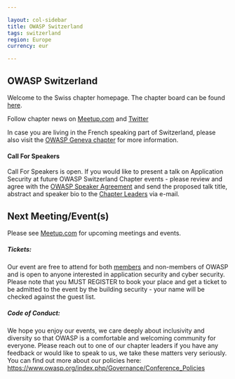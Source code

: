 ```yaml
---

layout: col-sidebar
title: OWASP Switzerland
tags: switzerland
region: Europe
currency: eur

---
```


OWASP Switzerland
-------------
Welcome to the Swiss chapter homepage. The chapter board can be found [here](leaders.md).
 
Follow chapter news on [Meetup.com](https://www.meetup.com/OWASPSwitzerland/) and [Twitter](https://twitter.com/owasp_ch)

In case you are living in the French speaking part of Switzerland, please also visit the 
[OWASP Geneva chapter](https://www2.owasp.org/www-chapter-geneva/) for more information.

#### Call For Speakers

Call For Speakers is open. If you would like to present a talk on Application Security at future OWASP Switzerland Chapter 
events - please review and agree with the [OWASP Speaker Agreement](Speaker_Agreement "wikilink") and send the proposed 
talk title, abstract and speaker bio to the [Chapter Leaders](leaders.md) via e-mail.

Next Meeting/Event(s)
---------------------
Please see [Meetup.com](https://www.meetup.com/OWASPSwitzerland/) for upcoming meetings and events.

##### Tickets:
Our event are free to attend for both [members](https://www2.owasp.org/membership) and non-members of OWASP and is open to anyone interested in application 
security and cyber security. Please note that you MUST REGISTER to book your place and get a ticket to be admitted to 
the event by the building security - your name will be checked against the guest list.

##### Code of Conduct:
We hope you enjoy our events, we care deeply about inclusivity and diversity so that OWASP is a comfortable and 
welcoming community for everyone. Please reach out to one of our chapter leaders if you have any feedback or would like 
to speak to us, we take these matters very seriously. You can find out more about our policies here: 
<https://www.owasp.org/index.php/Governance/Conference_Policies>
